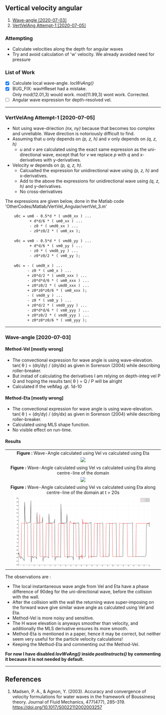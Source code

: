 ## Vertical velocity angular

1. [Wave-angle [2020-07-03]](#log_bsnqM_v0004_1)
1. [VertVelAng Attempt-1 [2020-07-05]](#log_bsnqM_v0004_2)


### Attempting
- Calculate velocities along the depth for angular waves
- Try and avoid calculation of 'w' velocity. We already avoided need for pressure


### List of Work
- [x] Calculate local wave-angle. _locWvAng()_
- [x] BUG_FIX: wavHReset had a mistake. <br>Only mod(12.01,3) would work. mod(11.99,3) wont work. Corrected.
- [ ] Angular wave expression for depth-resolved vel.

-----------------------------------------------


<a name = 'log_bsnqM_v0004_1' ></a>

### VertVelAng Attempt-1 [2020-07-05]
- Not using wave-driection _(nx, ny)_ because that becomes too complex and unreliable. Wave direction is notoriously difficult to find.
- Assuming that _u_ only depends on _(p, z, h)_ and _v_ only depends on _(q, z, h)_
    - _u_ and _v_ are calculated using the exact same expression as the uni-directional wave, except that for _v_ we replace _p_ with _q_ and x-derivatives with y-derivatives.
- Velocity _w_ depends on _(p, q, z, h)_.
    - Calcualted the expression for unidirectional wave using _(p, z, h)_ and x-derivatives.
    - Add to the above the expressions for unidirectional wave using _(q, z, h)_ and y-derivatives.
    - No cross-derivatives

The expressions are given below, done in the Matlab code 'OtherCodes/Matlab/VertVel_Angular/vertVel_3.m'

```
    u0c = um0 - 0.5*d * ( umd0_xx ) ...
           + d*d/6 * ( um0_xx ) ...
           - z0 * ( umd0_xx ) ...
           - z0*z0/2 * ( um0_xx );

    v0c = vm0 - 0.5*d * ( vmd0_yy ) ...
           + d*d/6 * ( vm0_yy ) ...
           - z0 * ( vmd0_yy ) ...
           - z0*z0/2 * ( vm0_yy );

    w0c = - ( umd0_x ) ...
          - z0 * ( um0_x ) ...
          + z0*d/2 * ( umd0_xxx ) ...
          - z0*d*d/6 * ( um0_xxx ) ...
          + z0*z0/2 * ( umd0_xxx ) ...
          + z0*z0*z0/6 * ( um0_xxx );
          - ( vmd0_y ) ...
          - z0 * ( vm0_y ) ...
          + z0*d/2 * ( vmd0_yyy ) ...
          - z0*d*d/6 * ( vm0_yyy ) ...
          + z0*z0/2 * ( vmd0_yyy ) ...
          + z0*z0*z0/6 * ( vm0_yyy );
```

-----------------------------------------------


<a name = 'log_bsnqM_v0004_1' ></a>

### Wave-angle [2020-07-03]

#### Method-Vel [mostly wrong]
- The convectional expression for wave angle is using wave-elevation. <br> tan( &theta; ) = (d&eta;/dy) / (d&eta;/dx) as given in Sorenson (2004) while describing roller-breaker.
- But instad of calculating the derivatives I am relying on depth-integ vel P Q and hoping the results tan( &theta; ) = Q / P will be alright
- Calculated if the velMag .gt. 1d-10

#### Method-Eta [mostly wrong]
- The convectional expression for wave angle is using wave-elevation. <br> tan( &theta; ) = (d&eta;/dy) / (d&eta;/dx) as given in Sorenson (2004) while describing roller-breaker.
- Calculated using MLS shape function.
- No visible effect on run-time.

#### Results

| |
| :-------------: |
| **Figure :** Wave-Angle calculated using Vel vs calculated using Eta |
| <img width="90%" src="./log0004/fc45a_wvAng.gif"> |
| **Figure :** Wave-Angle calculated using Vel vs calculated using Eta along centre-line of the domain |
| <img width="90%" src="./log0004/fc45a_wvAng_centreLine.gif"> |
| **Figure :** Wave-Angle calculated using Vel vs calculated using Eta along centre-line of the domain at t = 20s|
| <img width="90%" src="./log0004/wvAngUsing_VelBlk_EtaRed_t20s.png"> |

The observations are :

- The local instantaneous wave angle from Vel and Eta have a phase difference of 90deg for the uni-directional wave, before the collision with the wall.
- After the collision with the wall the returning wave super-imposing on the forward wave give similar wave angle as calculated using Vel and Eta.
- Method-Vel is more noisy and sensitive.
- The &Eta; wave elevation is anyways smoother than velocity, and additionally the MLS derivative ensures its more smooth.
- Method-Eta is mentioned in a paper, hence it may be correct, but neither seem very useful for the particle velocity calculations!
- Keeping the Method-Eta and commenting out the Method-Vel.

**For now I have disabled _lovWvAng()_ inside _postInstructs()_ by commenting it because it is not needed by default.**

-----------------------------------------------

## References

1. Madsen, P. A., & Agnon, Y. (2003). Accuracy and convergence of velocity formulations for water waves in the framework of Boussinesq theory. Journal of Fluid Mechanics, 477(477), 285–319. https://doi.org/10.1017/S0022112002003257